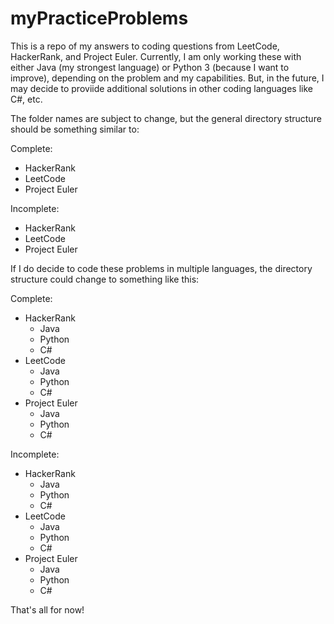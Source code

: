 # myPracticeProblems

This is a repo of my answers to coding questions from LeetCode, HackerRank, and Project Euler. Currently, I am only working these with either Java (my strongest language) or Python 3 (because I want to improve), depending on the problem and my capabilities. But, in the future, I may decide to proviide additional solutions in other coding languages like C#, etc.

The folder names are subject to change, but the general directory structure should be something similar to:

Complete:
  * HackerRank
  * LeetCode
  * Project Euler

Incomplete:
  * HackerRank
  * LeetCode
  * Project Euler

If I do decide to code these problems in multiple languages, the directory structure could change to something like this:

Complete:
  * HackerRank
     * Java
     * Python
     * C#
  * LeetCode
     * Java
     * Python
     * C#
  * Project Euler
     * Java
     * Python
     * C#

Incomplete:
  * HackerRank
     * Java
     * Python
     * C#
  * LeetCode
     * Java
     * Python
     * C#
  * Project Euler
     * Java
     * Python
     * C#
   
That's all for now!
